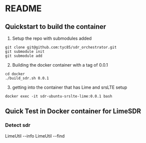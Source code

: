 # README
## Quickstart to build the container
1. Setup the repo with submodules added 
```
git clone git@github.com:tyc85/sdr_orchestrator.git
git submodule init
git submodule add
```

2. Building the docker container with a tag of 0.0.1
```
cd docker
./build_sdr.sh 0.0.1
```

3. getting into the container that has Lime and srsLTE setup
```
docker exec -it sdr-ubuntu-srslte-lime:0.0.1 bash
```

## Quick Test in Docker container for LimeSDR  
### Detect sdr
LimeUtil --info
LimeUtil --find

